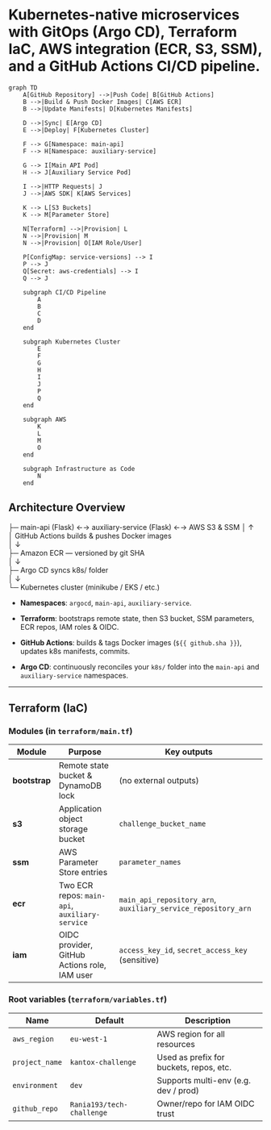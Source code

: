 # Kubernetes-native microservices with GitOps (Argo CD), Terraform IaC, AWS integration (ECR, S3, SSM), and a GitHub Actions CI/CD pipeline.

```mermaid
graph TD
    A[GitHub Repository] -->|Push Code| B[GitHub Actions]
    B -->|Build & Push Docker Images| C[AWS ECR]
    B -->|Update Manifests| D[Kubernetes Manifests]
    
    D -->|Sync| E[Argo CD]
    E -->|Deploy| F[Kubernetes Cluster]
    
    F --> G[Namespace: main-api]
    F --> H[Namespace: auxiliary-service]
    
    G --> I[Main API Pod]
    H --> J[Auxiliary Service Pod]
    
    I -->|HTTP Requests| J
    J -->|AWS SDK| K[AWS Services]
    
    K --> L[S3 Buckets]
    K --> M[Parameter Store]
    
    N[Terraform] -->|Provision| L
    N -->|Provision| M
    N -->|Provision| O[IAM Role/User]
    
    P[ConfigMap: service-versions] --> I
    P --> J
    Q[Secret: aws-credentials] --> I
    Q --> J
    
    subgraph CI/CD Pipeline
        A
        B
        C
        D
    end
    
    subgraph Kubernetes Cluster
        E
        F
        G
        H
        I
        J
        P
        Q
    end
    
    subgraph AWS
        K
        L
        M
        O
    end
    
    subgraph Infrastructure as Code
        N
    end
```
## Architecture Overview
├─ main-api (Flask)  ←→  auxiliary-service (Flask)  ←→  AWS S3 & SSM
│           ↑                                     
│   GitHub Actions builds & pushes Docker images  
│           ↓                                     
├─ Amazon ECR — versioned by git SHA             
│           ↓                                     
├─ Argo CD syncs k8s/ folder                    
│           ↓                                     
└─ Kubernetes cluster (minikube / EKS / etc.)


- **Namespaces**: `argocd`, `main-api`, `auxiliary-service`.
    
- **Terraform**: bootstraps remote state, then S3 bucket, SSM parameters, ECR repos, IAM roles & OIDC.
    
- **GitHub Actions**: builds & tags Docker images (`${{ github.sha }}`), updates k8s manifests, commits.
    
- **Argo CD**: continuously reconciles your `k8s/` folder into the `main-api` and `auxiliary-service` namespaces.

---

## Terraform (IaC)

### Modules (in `terraform/main.tf`)

|Module|Purpose|Key outputs|
|---|---|---|
|**bootstrap**|Remote state bucket & DynamoDB lock|(no external outputs)|
|**s3**|Application object storage bucket|`challenge_bucket_name`|
|**ssm**|AWS Parameter Store entries|`parameter_names`|
|**ecr**|Two ECR repos: `main-api`, `auxiliary-service`|`main_api_repository_arn`, `auxiliary_service_repository_arn`|
|**iam**|OIDC provider, GitHub Actions role, IAM user|`access_key_id`, `secret_access_key` (sensitive)|


### Root variables (`terraform/variables.tf`)

|Name|Default|Description|
|---|---|---|
|`aws_region`|`eu-west-1`|AWS region for all resources|
|`project_name`|`kantox-challenge`|Used as prefix for buckets, repos, etc.|
|`environment`|`dev`|Supports multi-env (e.g. dev / prod)|
|`github_repo`|`Rania193/tech-challenge`|Owner/repo for IAM OIDC trust|



